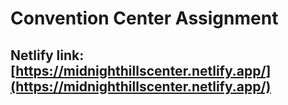 # Convention Center Assignment

## Netlify link: [https://midnighthillscenter.netlify.app/](https://midnighthillscenter.netlify.app/)

